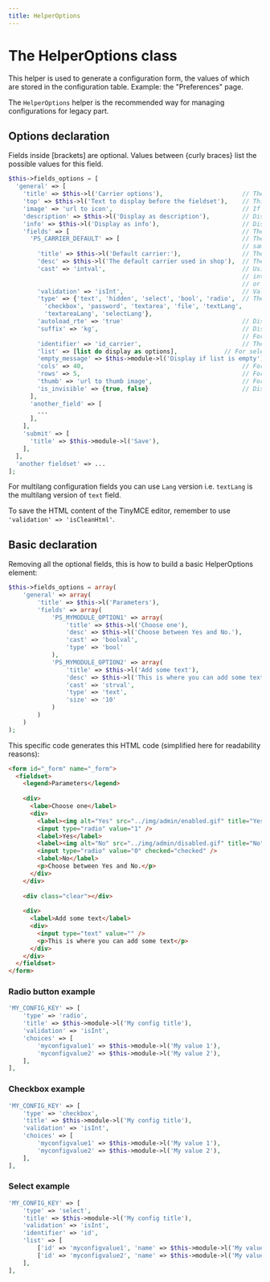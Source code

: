 ```yaml
---
title: HelperOptions
---
```


# The HelperOptions class

This helper is used to generate a configuration form, the values of which are stored in the configuration table. Example: the "Preferences" page.

The `HelperOptions` helper is the recommended way for managing configurations for legacy part.

## Options declaration

Fields inside [brackets] are optional.
Values between {curly braces} list the possible values for this field.

```php
$this->fields_options = [
  'general' => [
    'title' => $this->l('Carrier options'),                      // The title of the fieldset. If missing, default is 'Options'.
    'top' => $this->l('Text to display before the fieldset'),    // This text is display right above the first. Rarely used.
    'image' => 'url to icon',                                    // If missing, will use the default icon for the tab.
    'description' => $this->l('Display as description'),         // Displays an informational box above the fields.
    'info' => $this->l('Display as info'),                       // Displays an unstyled text above the fields.
    'fields' => [                                                // The various option fields.
      'PS_CARRIER_DEFAULT' => [                                  // The array is named after the option's ID. It must be the
                                                                 // same name as the value stored in the ps_configuration table.
        'title' => $this->l('Default carrier:'),                 // The name of the option.
        'desc' => $this->l('The default carrier used in shop'),  // The description of the option.
        'cast' => 'intval',                                      // Using this option, you can cast the variable's content
                                                                 // into a known value. You can use boolval, floatval, intval
                                                                 // or strval depending on value type you want to receive.
        'validation' => 'isInt',                                 // Validate the field with method of Validate class
        'type' => {'text', 'hidden', 'select', 'bool', 'radio',  // The kind of input field you want to use.
          'checkbox', 'password', 'textarea', 'file', 'textLang',
          'textareaLang', 'selectLang'},
        'autoload_rte' => 'true'                                 // Display a TinyMCE editor for textarea field only
        'suffix' => 'kg',                                        // Display after the field (ie. currency).
                                                                 // For text fields or password fields only.
        'identifier' => 'id_carrier',                            // The unique ID for the form.
        'list' => [list do display as options],             // For select field only.
        'empty_message' => $this->module->l('Display if list is empty'), // For select field only
        'cols' => 40,                                            // For textarea fields only.
        'rows' => 5,                                             // For textarea fields only.
        'thumb' => 'url to thumb image',                         // For file fields only.
        'is_invisible' => {true, false}                          // Disable the field depending on shop context.
      ],
      'another_field' => [
        ...
      ],
    ],
    'submit' => [
      'title' => $this->module->l('Save'),
    ],
  ],
  'another fieldset' => ...
];
```

For multilang configuration fields you can use `Lang` version i.e. `textLang` is the multilang version of `text` field.

To save the HTML content of the TinyMCE editor, remember to use `'validation' => 'isCleanHtml'`.

## Basic declaration

Removing all the optional fields, this is how to build a basic HelperOptions element:

```php
$this->fields_options = array(
    'general' => array(
        'title' => $this->l('Parameters'),
        'fields' => array(
            'PS_MYMODULE_OPTION1' => array(
                'title' => $this->l('Choose one'),
                'desc' => $this->l('Choose between Yes and No.'),
                'cast' => 'boolval',
                'type' => 'bool'
            ),
            'PS_MYMODULE_OPTION2' => array(
                'title' => $this->l('Add some text'),
                'desc' => $this->l('This is where you can add some text'),
                'cast' => 'strval',
                'type' => 'text',
                'size' => '10'
            )
        )
    )
);
```

This specific code generates this HTML code (simplified here for readability reasons):

```html
<form id="_form" name="_form">
  <fieldset>
    <legend>Parameters</legend>
 
    <div>
      <labe>Choose one</label>
      <div>
        <label><img alt="Yes" src="../img/admin/enabled.gif" title="Yes" /></label>
        <input type="radio" value="1" />
        <label>Yes</label>
        <label><img alt="No" src="../img/admin/disabled.gif" title="No" /></label>
        <input type="radio" value="0" checked="checked" />
        <label>No</label>
        <p>Choose between Yes and No.</p>
      </div>
    </div>
 
    <div class="clear"></div>
 
    <div>
      <label>Add some text</label>
      <div>
        <input type="text" value="" />
        <p>This is where you can add some text</p>
      </div>
    </div>
  </fieldset>
</form>
```

### Radio button example

```php
'MY_CONFIG_KEY' => [
    'type' => 'radio',
    'title' => $this->module->l('My config title'),
    'validation' => 'isInt',
    'choices' => [
        'myconfigvalue1' => $this->module->l('My value 1'),
        'myconfigvalue2' => $this->module->l('My value 2'),
    ],
],
```

### Checkbox example

```php
'MY_CONFIG_KEY' => [
    'type' => 'checkbox',
    'title' => $this->module->l('My config title'),
    'validation' => 'isInt',
    'choices' => [
        'myconfigvalue1' => $this->module->l('My value 1'),
        'myconfigvalue2' => $this->module->l('My value 2'),
    ],
],
```

### Select example

```php
'MY_CONFIG_KEY' => [
    'type' => 'select',
    'title' => $this->module->l('My config title'),
    'validation' => 'isInt',
    'identifier' => 'id',
    'list' => [
        ['id' => 'myconfigvalue1', 'name' => $this->module->l('My value 1')],
        ['id' => 'myconfigvalue2', 'name' => $this->module->l('My value 2')],
    ],
],
```
